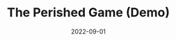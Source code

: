 ---
title: "The Perished Game (Demo)"
description: "<strong>September 2021 - September 2022</strong><br>


              <strong>Technology Components: Unity, C#, Blender</strong><br><br>
              
                Worked with a small team to publish a demo and Steam page for our game <strong>The Perished</strong>. Started off as a game jam, we continued developing in Unity and were able to create a small demo to showcase at Rutgers' Fireside Showcase event. Powered with Unity, we made custom assets in Blender for characters and objects, created monster AI, and recorded cutscenes. 
                "

date: 2022-09-01
link: https://store.steampowered.com/app/1875600/The_Perished/
thumbnail: https://aryashetty08.github.io/assets/img/perished-thumbnail.jpg
github: https://github.com/MaxHumes/Time-Loop
images:
  - https://aryashetty08.github.io/assets/img/perished-image1.jpg
  - https://aryashetty08.github.io/assets/img/perished-image2.jpg

---